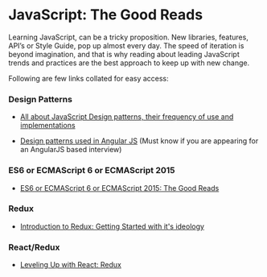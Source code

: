 # JavaScript: The Good Reads

Learning JavaScript, can be a tricky proposition. New libraries, features, API’s or Style Guide, pop up almost every day. The speed of iteration is beyond imagination, and that is why reading about leading JavaScript trends and practices are the best approach to keep up with new change. 

Following are few links collated for easy access:

### Design Patterns

* [All about JavaScript Design patterns, their frequency of use and implementations](http://www.dofactory.com/javascript/design-patterns)

* [Design patterns used in Angular JS](https://scotch.io/bar-talk/4-javascript-design-patterns-you-should-know) (Must know if you are appearing for an AngularJS based interview)

### ES6 or ECMAScript 6 or ECMAScript 2015

* [ES6 or ECMAScript 6 or ECMAScript 2015: The Good Reads](/javascript-es6-good-reads.md)

### Redux

* [Introduction to Redux: Getting Started with it's ideology](https://scotch.io/bar-talk/getting-started-with-redux-an-intro)

### React/Redux

* [Leveling Up with React: Redux](https://css-tricks.com/learning-react-redux/)
